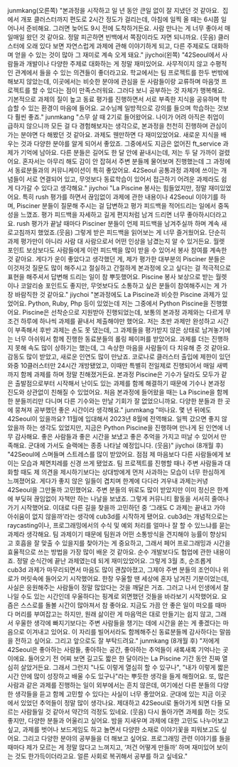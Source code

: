 junmkang(오른쪽)
"본과정을 시작하고 일 년 동안 큰일 없이 잘 지냈던 것 같아요.  집에서 개포 클러스터까지 편도로 2시간 정도가 걸리는데, 아침에 일찍 올 때는 6시쯤 일어나서 준비해요. 그러면 늦어도 9시 전에 도착하거든요. 사람 만나는 게 너무 좋아서 매일매일 왔던 것 같아요. 정말 피곤하면 빈백에서 쪽잠이라도 자면 되니까요. (웃음) 클러스터에 오래 있다 보면 자연스럽게 과제에 관해 이야기하게 되고, 다른 주제로도 대화하며 얻을 수 있는 것이 많아 그 재미로 계속 오게 돼요."
jiychoi(왼쪽)
"42Seoul에서 사람들과 개발이나 다양한 주제로 대화하는 게 정말 재미있어요. 사무적이지 않고 수평적인 관계에서 들을 수 있는 의견들이 좋더라고요. 학교에서는 팀 프로젝트를 한두 번밖에 해보지 않았는데, 이곳에서는 비슷한 분야에 관심을 둔 사람들이랑 교류하며 마음껏 프로젝트를 할 수 있다는 점이 만족스러워요. 그러다 보니 공부하는 것 자체가 행복해요. 기본적으로 과제의 질이 높고 동료 평가를 진행하면서 서로 부족한 지식을 공유하며 학습할 수 있는 환경이 마음에 들어요. 교수님께 일방적으로 강의를 들으며 학습하는 것보다 훨씬 좋죠."
junmkang
"스무 살 때 2기로 들어왔어요. 나이가 어려 아직은 취업이 급하지 않으니까 모든 걸 다 경험해보자는 생각으로, 본과정을 천천히 진행하며 관심이 가는 분야면 다 해봤던 것 같아요. 과제도 웬만하면 다 재미있었어요. 새로운 지식을 배우는 것과 다양한 분야를 알게 되어서 좋았죠. 그중에서도 지금은 없어진 ft_service 과제가 기억에 남아요. 다른 분들은 길어도 한 달 안에 끝내시는데, 저는 두 달 가까이 걸렸어요. 혼자서는 아무리 해도 감이 안 잡혀서 주변 분들께 물어보며 진행했는데 그 과정에서 동료분들과의 커뮤니케이션이 특히 좋았어요. 42Seoul 공통과정 과제에 쓰이는 개념들이 서로 연결되어 있고, 무엇보다 동료학습이 있어서 접근하기 어려운 과제라도 쉽게 다가갈 수 있다고 생각해요."
jiychoi
"La Piscine 봉사는 힘들었지만, 정말 재미있었어요. 특히 rush 평가를 하면서 끊임없이 과제에 관한 내용이나 42Seoul 이야기를 하며, Pisciner 분들이 질문해 주시는 걸 답변하고 평가 피드백을 적어드리는 일에서 중독성을 느꼈죠. 평가 피드백을 자세하고 길게 편지처럼 남겨 드리면 너무 좋아하시더라고요. rush 평가가 끝날 때마다 Pisciner 분들이 언제 피드백을 남겨주실까 하며 계속 새로고침까지 했었죠.(웃음) 그렇게 받은 피드백을 읽어보는 게 너무 즐거웠어요. 단순히 과제 평가만이 아니라 사람 대 사람으로서 어떤 인상을 남겼는지 알 수 있거든요. 월렛 포인트 보상보다도 사람들에게 이런 피드백을 많이 받을 수 있어서 봉사 참여를 계속한 것 같아요. 게다가 운이 좋았다고 생각했던 게, 제가 평가한 대부분의 Pisciner 분들은 이것저것 질문도 많이 해주시고 절실하고 간절하게 본과정에 오고 싶다는 걸 적극적으로 표현을 해주셔서 답변해 드리는 일이 참 뿌듯했어요. Piscine 봉사 보상으로 받는 월렛이나 코알리숑 포인트도 좋지만, 무엇보다도 소통하고 싶은 분들이 참여해주시는 게 가장 바람직한 것 같아요."
jiychoi
"본과정에도 La Piscine과 비슷한 Piscine 과제가 있었어요. Python, Ruby, Php 등이 있었는데 저는 그중에서 Python Piscine을 진행했어요. Piscine은 선착순으로 지원받아 진행되었는데, 보통의 본과정 과제와는 다르게 무조건 하루에 하나씩 과제를 끝내서 제출해야만 했어요. 저는 초반 과제만 완성하고 시간이 부족해서 후반 과제는 손도 못 댔는데, 그 과제들을 평가받지 않은 상태로 남겨놓기에는 너무 아쉬워서 함께 진행한 동료분들의 롤링 페이퍼를 받았어요. 과제를 더는 진행하지 못해 속도 많이 상하기는 했는데, 그 속상한 마음을 사람들이 다 치유해 준 것 같아요. 감동도 많이 받았고, 새로운 인연도 많이 만났죠. 코로나로 클러스터 출입에 제한이 있던 와중 10클러스터만 24시간 개방됐었고, 이때만 특별히 전일제로 진행되어서 매일 새벽까지 함께 과제를 하며 정말 친해졌거든요. 본과정 Piscine은 기수가 달라도 모두가 같은 출발점으로부터 시작해서 난이도 있는 과제를 함께 해결하기 때문에 기수나 본과정 진도와 상관없이 친해질 수 있었어요. 처음 본과정에 들어왔을 때는 La Piscine을 함께 한 분들끼리만 다니며 다른 기수와는 만날 기회가 잘 없었으니까요. 다양한 분들과 한 곳에 뭉쳐져 공부했던 좋은 시간이라 생각해요."
junmkang
"떠나요. 몇 년 뒤에도 42Seoul이 있을까요? 11월에 입대해서 2023년 8월에 전역해요. 일찍 갔으면 좋지 않았을까 하는 생각도 있었지만, 지금은 Python Piscine을 진행하며 만나게 된 인연에 너무 감사해요. 좋은 사람들과 좋은 시간을 보냈고 좋은 추억을 가지고 떠날 수 있어서 만족해요. 군대에 가서도 슬랙에는 종종 나타날 예정입니다. (웃음)"
jiychoi (8개월 후)
"42Seoul에 스며들며 스트레스를 많이 받았어요. 점점 제 마음보다 다른 사람들에게 보이는 모습과 체면치레를 신경 쓰게 됐었죠. 팀 프로젝트를 진행할 때나 주변 사람들과 대화할 때도 제 의견을 제시하기보다는 상대방에게 먼저 사과하는 모습이 너무 한심하게 느껴졌어요. 게다가 좋지 않은 일들이 겹치며 한계에 다다라 겨우내 과제는커녕 42Seoul을 그만둘까 고민했어요. 주변 분들의 위로도 많이 받았지만 이미 정신은 한계에 부딪혀 끊임없이 자책만 하는 나날을 보냈죠. 그렇게 커뮤니티 활동을 서서히 줄여나가기 시작했어요. 이대로 다른 길을 찾을까 고민하던 중 ‘그래도 C 과제는 끝내고 가야 아쉬움이 없지 않을까’라는 생각에 cub3d를 시작하게 됐어요. cub3d는 개념적으로는 raycasting이나, 프로그래밍에서의 수식 및 예외 처리를 얼마나 잘 할 수 있느냐를 묻는 과제라 생각해요. 팀 과제이기 때문에 팀원과 어떤 소통방식을 견지해야 능률이 향상되고 호흡을 잘 맞출 수 있을지를 찾아가는 게 중요하고, 그래서 페어 프로그래밍과 시간을 효율적으로 쓰는 방법을 가장 많이 배운 것 같아요. 순수 개발보다도 협업에 관한 내용이죠. 정말 순식간에 끝난 과제였는데 되게 재미있었어요. 그렇게 3월 초, 순조롭게 cub3d 과제가 마무리되면서 마음도 많이 괜찮아졌고, 그제야 주변 분들의 조언이나 위로가 머릿속에 들어오기 시작했어요. 한창 우울할 땐 세상에 혼자 남겨진 기분이었는데, 사실은 응원해주는 사람들이 정말 많았다는 것을 깨달은 거죠. 그러고 나서 인생에서 찰나일 수도 있는 시간인데 우울하다는 핑계로 외면했던 것들을 바라보기 시작했어요. 요즘은 스스로를 돌볼 시간이 많아져서 참 좋아요. 지금도 가끔 안 좋은 일이 떠오를 때마다 머리를 부여잡고는 하지만, 원래 삶이란 게 마음먹은 대로 만들기는 쉽지 않고, 그래서 우울한 생각에 빠지기보다는 주변 사람들을 챙기는 데에 시간을 쏟는 게 좋겠다는 마음으로 이겨내고 있어요. 이 자리를 빌어서라도 함께해주신 동료분들께 감사하다는 말씀을 전하고 싶어요. 그리고 앞으로도 잘 부탁드려요."
junmkang (8개월 후)
"저에게 42Seoul은 좋아하는 사람들, 좋아하는 공간, 좋아하는 추억들이 새록새록 기억나는 곳이에요. 들어오기 전 어찌 보면 길고도 짧은 한 달이라는 La Piscine 기간 동안 진짜 열심히 살았거든요. 그래서 그런지 "나도 이렇게 열심히 할 수 있구나", "내가 이렇게 짧은 시간 안에 많이 성장하고 배울 수도 있구나"라는 뿌듯한 생각을 들게 해줬어요. 또, 많은 사람과 같은 과제를 진행하는 일이 외부에서는 흔치 않은데, 여기에선 다른 분들의 다양한 생각들을 듣고 함께 고민할 수 있다는 사실이 너무 좋았어요. 군대에 있는 지금 이곳에서 있었던 추억들이 정말 많이 생각나요. 제대하고 42Seoul로 돌아가게 되면 다들 모르는 사람들일 것 같아서 약간의 걱정도 있네요. (웃음) 다시 돌아가면 과제를 하는 것도 좋지만, 다양한 분들과 어울리고 싶어요. 밤을 지새우며 과제에 대한 고민도 나누어보고 싶고, 과제를 벗어나 보드게임도 하고 놀면서 다양한 소재로 이야기꽃을 피워보고도 싶어요. 그리고 다양한 분야의 공부들을 더 해보고 싶어요. 프로그래밍 관련 이야기를 들을 때마다 제가 모르는 게 정말 많다고 느껴지고, ‘저건 어떻게 만들까’ 하며 재미있어 보이는 것도 한가득이더라고요. 얼른 사회로 복귀해서 공부를 하고 싶네요."
